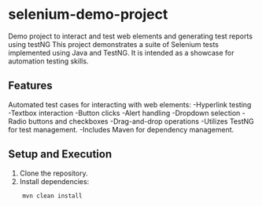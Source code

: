 # selenium-demo-project
Demo project to interact and test web elements and generating test reports using testNG 
This project demonstrates a suite of Selenium tests implemented using Java and TestNG. It is intended as a showcase for automation testing skills. 

## Features 
Automated test cases for interacting with web elements: 
-Hyperlink testing 
-Textbox interaction 
-Button clicks 
-Alert handling 
-Dropdown selection 
-Radio buttons and checkboxes 
-Drag-and-drop operations 
-Utilizes TestNG for test management. 
-Includes Maven for dependency management.

 ## Setup and Execution 
1. Clone the repository.
2. Install dependencies: 

  ```bash 
      mvn clean install
